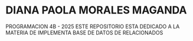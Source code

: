 # DIANA PAOLA MORALES MAGANDA
PROGRAMACION 4B - 2025
ESTE REPOSITORIO ESTA DEDICADO A LA MATERIA DE IMPLEMENTA BASE DE DATOS DE RELACIONADOS
